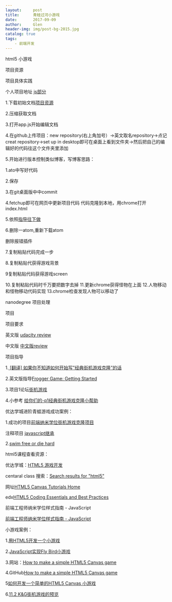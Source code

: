 ```yaml
---
layout:     post                   
title:      青蛙过河小游戏              
date:       2017-09-09            
author:     Glen                     
header-img: img/post-bg-2015.jpg   
catalog: true                      
tags:                               
    - 前端开发
---
```


html5 小游戏

项目资源

项目具体实践

个人项目地址
[js部分](https://github.com/18513763652/Arcade-Game-Clone_zh/blob/master/js/app.js)

1.下载初始文档[项目资源](https://classroom.udacity.com/nanodegrees/nd001-cn-advanced/parts/4dfba70b-c53f-4811-b013-5fe90e7b1488/modules/bae316ce-be90-4d30-b864-55d65207aa8c/lessons/2696458597239847/concepts/26849785360923)

2.压缩获取文档

3.打开app.js开始编辑文档

4.在github上传项目：new repository(右上角加号）->英文取名repository->点记creat repository->set up in desktop即可在桌面上看到文件夹->然后把自己的编辑好的代码往这个文件夹里添加

5.开始进行版本控制类似博客，写博客思路：

1.ato中写好代码

2.保存

3.在git桌面版中中commit

4.fetchup即可在网页中更新项目代码
代码克隆到本地，用chrome打开index.html

5.依照[指导往下做](https://github.com/linesh-simplicity/linesh-simplicity.github.io/issues/138#issuecomment-286311563)

6.删除一atom,重新下载atom

删除报错插件

7.复制粘贴代码完成一步

8.复制粘贴代获得游戏背景

9复制粘贴代码获得游戏screen

10.复制粘贴代码时千万要把数字去掉
11.更新chrome获得怪物在上面
12.人物移动和怪物移动代码实现
13.chrome检查发现人物可以移动了



nanodegree 项目处理

项目

项目要求

英文版 [udacity review](https://review.udacity.com/#!/rubrics/15/view)

中文版 [中文版review](https://review.udacity.com/#!/rubrics/499/view)

项目指导

1.[ [翻译] 如果你不知道如何开始写”经典街机游戏克隆”的话](http://discussions.youdaxue.com/t/topic/32577)

2.英文版指导[Frogger Game: Getting Started](https://docs.google.com/document/d/1v01aScPjSWCCWQLIpFqvg3-vXLH2e8_SZQKC8jNO0Dc/pub?embedded=true)

3.项目1论坛[街机游戏](https://discussions.youdaxue.com/c/nd001-classic-arcade-game-clone)

4.小参考 [给你们的-p1经典街机游戏克隆小帮助](http://discussions.youdaxue.com/t/p1/43723)

优达学城进阶青蛙游戏成功案例：

1.成功的项目[前端纳米学位街机游戏克隆项目](https://github.com/luocooldong/Arcade-Game-Clone_P5)

注释项目
[javascript继承](http://www.cnblogs.com/starof/p/6517858.html)



2.[swim free or die hard](https://sunnymui.github.io/frontend-nanodegree-arcade-game/?from=singlemessage)

html5课程查看资源：

优达学城：[HTML5 游戏开发 ](https://cn.udacity.com/course/html5-game-development--cs255)

centaral class 搜索：[Search results for "html5"](https://www.class-central.com/search?q=html5)

网址[HTML5 Canvas Tutorials Home](http://www.html5canvastutorials.com/)

edx[HTML5 Coding Essentials and Best Practices](https://courses.edx.org/courses/course-v1:W3Cx+HTML5.1x+1T2017/course/)

前端工程师纳米学位样式指南 - JavaScript

[前端工程师纳米学位样式指南 - JavaScript](https://github.com/udacity/frontend-nanodegree-styleguide-zh/blob/master/%E5%89%8D%E7%AB%AF%E5%B7%A5%E7%A8%8B%E5%B8%88%E7%BA%B3%E7%B1%B3%E5%AD%A6%E4%BD%8D%E6%A0%B7%E5%BC%8F%E6%8C%87%E5%8D%97%20-%20JavaScript.md)

小游戏案例：

1.[用HTML5开发一个小游戏](https://segmentfault.com/a/1190000002987169)

2.[JavaScript实现Fly Bird小游戏](http://www.jianshu.com/p/45d994d04a25)

3.网站：[How to make a simple HTML5 Canvas game](http://www.lostdecadegames.com/how-to-make-a-simple-html5-canvas-game/)

4.GitHub[How to make a simple HTML5 Canvas game](https://github.com/lostdecade/simple_canvas_game)

5[如何开发一个简单的HTML5 Canvas 小游戏
](http://www.cnblogs.com/Wayou/p/how-to-make-a-simple-html5-canvas-game.html)

6.[11.2 K&G街机游戏的预览](http://book.51cto.com/art/200907/138631.htm)

